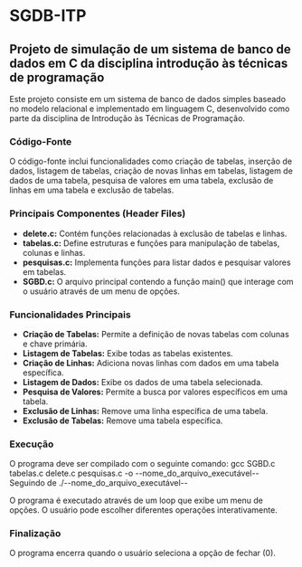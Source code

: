 # SGDB-ITP

## Projeto de simulação de um sistema de banco de dados em C da disciplina introdução às técnicas de programação

Este projeto consiste em um sistema de banco de dados simples baseado no modelo relacional e implementado em linguagem C, desenvolvido como parte da disciplina de Introdução às Técnicas de Programação.

### Código-Fonte

O código-fonte inclui funcionalidades como criação de tabelas, inserção de dados, listagem de tabelas, criação de novas linhas em tabelas, listagem de dados de uma tabela, pesquisa de valores em uma tabela, exclusão de linhas em uma tabela e exclusão de tabelas.

### Principais Componentes (Header Files)

- **delete.c:** Contém funções relacionadas à exclusão de tabelas e linhas.
- **tabelas.c:** Define estruturas e funções para manipulação de tabelas, colunas e linhas.
- **pesquisas.c:** Implementa funções para listar dados e pesquisar valores em tabelas.
- **SGBD.c:** O arquivo principal contendo a função main() que interage com o usuário através de um menu de opções.

### Funcionalidades Principais

- **Criação de Tabelas:** Permite a definição de novas tabelas com colunas e chave primária.
- **Listagem de Tabelas:** Exibe todas as tabelas existentes.
- **Criação de Linhas:** Adiciona novas linhas com dados em uma tabela específica.
- **Listagem de Dados:** Exibe os dados de uma tabela selecionada.
- **Pesquisa de Valores:** Permite a busca por valores específicos em uma tabela.
- **Exclusão de Linhas:** Remove uma linha específica de uma tabela.
- **Exclusão de Tabelas:** Remove uma tabela específica.

### Execução

O programa deve ser compilado com o seguinte comando: gcc SGBD.c tabelas.c delete.c pesquisas.c -o --nome_do_arquivo_executável--
Seguindo de ./--nome_do_arquivo_executável--

O programa é executado através de um loop que exibe um menu de opções. O usuário pode escolher diferentes operações interativamente.

### Finalização

O programa encerra quando o usuário seleciona a opção de fechar (0).

